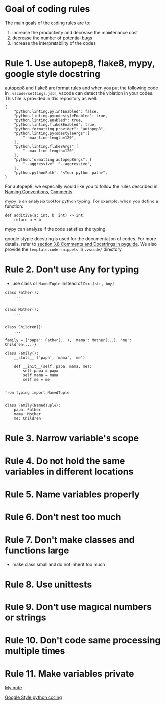 # Goal of coding rules
The main goals of the coding rules are to:
1. increase the productivity and decrease the maintenance cost
2. decrease the number of potential bugs
3. increase the interpretability of the codes

# Rule 1. Use autopep8, flake8, mypy, google style docstring
[autopep8](https://www.python.org/dev/peps/pep-0008/)
and [flake8](https://flake8.pycqa.org/en/latest/)
are format rules and when you put the following code in `.vscode/settings.json`,
vscode can detect the violation in your codes.
This file is provided in this repository as well.

```
{
    "python.linting.pylintEnabled": false,
    "python.linting.pycodestyleEnabled": true,
    "python.linting.enabled": true,
    "python.linting.flake8Enabled": true,
    "python.formatting.provider": "autopep8",
    "python.linting.pycodestyleArgs":[
        "--max-line-length=120",
    ],
    "python.linting.flake8Args":[
        "--max-line-length=120",
    ],
    "python.formatting.autopep8Args": [
        "--aggressive", "--aggressive",
    ],
    "python.pythonPath": "<Your python path>",
}
```
For autopep8, we especially would like you to follow the rules described in
[Naming Conventions](https://www.python.org/dev/peps/pep-0008/#naming-conventions),
[Comments](https://www.python.org/dev/peps/pep-0008/#comments).

mypy is an analysis tool for python typing.
For example, when you define a function:
```
def additive(a: int, b: int) -> int:
    return a + b
```
mypy can analyze if the code satisfies the typing.

google styple docstring is used for the documentation of codes.
For more details, refer to [section 3.8 Comments and Docstrings in pyguide](https://google.github.io/styleguide/pyguide.html#s3.8.1-comments-in-doc-strings).
We also provide the `template.code-snippets` in `.vscode/` directory.

# Rule 2. Don't use Any for typing
- use class or `NamedTuple` instead of `Dict[str, Any]`

```
class Father():
    ...


class Mother():
    ...


class Children():
    ...

family = {'papa': Father(...), 'mama': Mother(...), 'me': Children(...)}

class Family():
    __slots__ ('papa', 'mama', 'me')

    def __init__(self, papa, mama, me):
        self.papa = papa
        self.mama = mama
        self.me = me


from typing import NamedTuple


class Family(NamedTuple):
    papa: Father
    mama: Mother
    me: Children
```

# Rule 3. Narrow variable's scope

# Rule 4. Do not hold the same variables in different locations

# Rule 5. Name variables properly 

# Rule 6. Don't nest too much

# Rule 7. Don't make classes and functions large
- make class small and do not inherit too much

# Rule 8. Use unittests

# Rule 9. Don't use magical numbers or strings

# Rule 10. Don't code same processing multiple times

# Rule 11. Make variables private

[My note](https://github.com/automl/Auto-PyTorch/issues/148)

[Google Style python coding](https://google.github.io/styleguide/pyguide.html)

